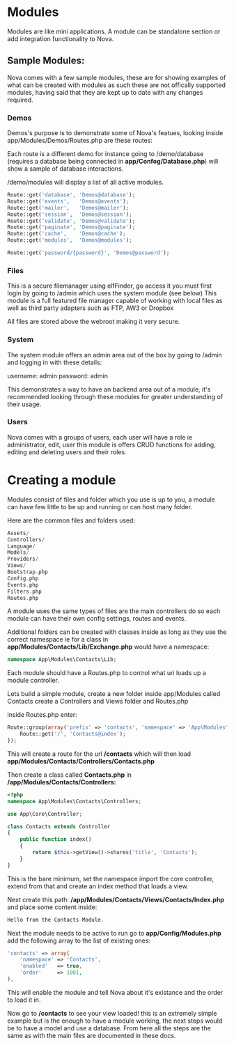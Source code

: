 
# Modules

Modules are like mini applications. A module can be standalone section or add integration functionality to Nova. 

## Sample Modules:

Nova comes with a few sample modules, these are for showing examples of what can be created with modules as such these are not offically supported modules, having said that they are kept up to date with any changes required.

### Demos

Demos's purpose is to demonstrate some of Nova's featues, looking inside app/Modules/Demos/Routes.php are these routes:

Each route is a different demo for instance going to /demo/database (requires a database being connected in **app/Confog/Database.php**)
will show a sample of database interactions.

/demo/modules will display a list of all active modules.

```php
Route::get('database', 'Demos@database');
Route::get('events',   'Demos@events');
Route::get('mailer',   'Demos@mailer');
Route::get('session',  'Demos@session');
Route::get('validate', 'Demos@validate');
Route::get('paginate', 'Demos@paginate');
Route::get('cache',    'Demos@cache');
Route::get('modules',  'Demos@modules');

Route::get('password/{password}', 'Demos@password');
```

### Files

This is a secure filemanager using elfFinder, go access it you must first login by going to /admin which uses the system module (see below)
This module is a full featured file manager capable of working with local files as well as third party adapters such as FTP, AW3 or Dropbox

All files are stored above the webroot making it very secure.

### System

The system module offers an admin area out of the box by going to /admin and logging in with these details:

username: admin
password: admin

This demonstrates a way to have an backend area out of a module, it's recommended looking through these modules for greater understanding of their usage.

### Users

Nova comes with a groups of users, each user will have a role ie administrator, edit, user this module is offers CRUD functions for adding, editing and deleting users and their roles.

# Creating a module

Modules consist of files and folder which you use is up to you, a module can have few little to be up and running or can host many folder.

Here are the common files and folders used:

```php
Assets/
Controllers/
Language/
Models/
Providers/
Views/
Bootstrap.php
Config.php
Events.php
Filters.php
Routes.php
```

A module uses the same types of files are the main controllers do so each module can have their own config settings, routes and events.

Additional folders can be created with classes inside as long as they use the correct namespace ie for a class in **app/Modules/Contacts/Lib/Exchange.php** would have a namespace:

```php
namespace App\Modules\Contacts\Lib;
```

Each module should have a Routes.php to control what uri loads up a module controller.

Lets build a simple module, create a new folder inside app/Modules called Contacts create a Controllers and Views folder and Routes.php

inside Routes.php enter:

```php
Route::group(array('prefix' => 'contacts', 'namespace' => 'App\Modules\Contacts\Controllers'), function() {
    Route::get('/', 'Contacts@index');
});
```

This will create a route for the url **/contacts** which will then load **app/Modules/Contacts/Controllers/Contacts.php**

Then create a class called **Contacts.php** in **/app/Modules/Contacts/Controllers:**

```php
<?php
namespace App\Modules\Contacts\Controllers;

use App\Core\Controller;

class Contacts extends Controller
{
    public function index()
    {
        return $this->getView()->shares('title', 'Contacts');
    }
}
```

This is the bare minimum, set the namespace import the core controller, extend from that and create an index method that loads a view.

Next create this path: **/app/Modules/Contacts/Views/Contacts/Index.php** and place some content inside:

```php
Hello from the Contacts Module.
```

Next the module needs to be active to run go to **app/Config/Modules.php** add the following array to the list of existing ones:

```php
'contacts' => array(
    'namespace' => 'Contacts',
    'enabled'   => true,
    'order'     => 1001,
),
```

This will enable the module and tell Nova about it's existance and the order to load it in.

Now go to **/contacts** to see your view loaded! this is an extremely simple example but is the enough to have a module working, the next steps would be to have a model and use a database. From here all the steps are the same as with the main files are documented in these docs.
